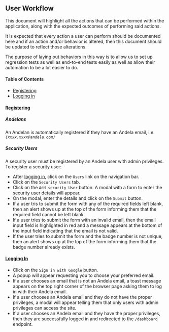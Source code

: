 ## User Workflow

This document will highlight all the actions that can be performed within the application, along with the expected outcomes of performing said actions.

It is expected that every action a user can perform should be documented here and if an action and/or behavior is altered, then this document should be updated to reflect those alterations.

The purpose of laying out behaviors in this way is to allow us to set up regression tests as well as end-to-end tests easily as well as allow their automation to be a lot easier to do.

#### Table of Contents
* [Registering](#registering)
* [Logging in](#logging-in)

#### [Registering](#registering)
##### Andelans
An Andelan is automatically registered if they have an Andela email, i.e. _`(xxxx.xxxx@andela.com)`_

##### Security Users
A security user must be registered by an Andela user with admin privileges.
To register a security user:
* After [logging in](#logging-in), click on the `Users` link on the navigation bar.
* Click on the `Security Users` tab.
* Click on the `Add security User` button. A modal with a form to enter the security user details will appear.
* On the modal, enter the details and click on the `Submit` button.
* If a user tris to submit the form with any of the required fields left blank, then an alert shows up at the top of the form informing them that the required field cannot be left blank.
* If a user tries to submit the form with an invalid email, then the email input field is highlighted in red and a message appears at the bottom of the input field indicating that the email is not valid.
* If the user tries to submit the form and the badge number is not unique, then an alert shows up at the top of the form informing them that the badge number already exists.

#### [Logging In](#logging-in)
* Click on the `Sign in with Google` button.
* A popup will appear requesting you to choose your preferred email.
* If a user chooses an email that is not an Andela email, a toast message appears on the top right corner of the browser page asking them to log in with their Andela email.
* If a user chooses an Andela email and they do not have the proper privileges, a modal will appear telling them that only users with admin privileges can access the site.
* If a user chooses an Andela email and they have the proper privileges, then they are successfully logged in and redirected to the `/dashboard` endpoint.
